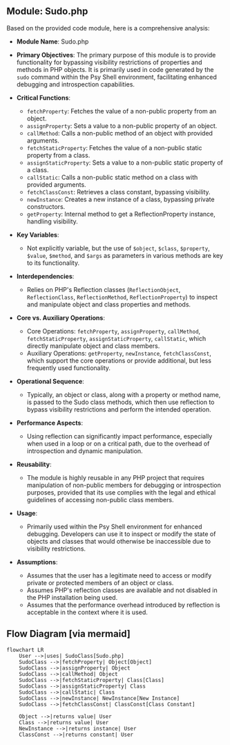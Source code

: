 ## Module: Sudo.php
Based on the provided code module, here is a comprehensive analysis:

- **Module Name**: Sudo.php

- **Primary Objectives**: The primary purpose of this module is to provide functionality for bypassing visibility restrictions of properties and methods in PHP objects. It is primarily used in code generated by the `sudo` command within the Psy Shell environment, facilitating enhanced debugging and introspection capabilities.

- **Critical Functions**:
  - `fetchProperty`: Fetches the value of a non-public property from an object.
  - `assignProperty`: Sets a value to a non-public property of an object.
  - `callMethod`: Calls a non-public method of an object with provided arguments.
  - `fetchStaticProperty`: Fetches the value of a non-public static property from a class.
  - `assignStaticProperty`: Sets a value to a non-public static property of a class.
  - `callStatic`: Calls a non-public static method on a class with provided arguments.
  - `fetchClassConst`: Retrieves a class constant, bypassing visibility.
  - `newInstance`: Creates a new instance of a class, bypassing private constructors.
  - `getProperty`: Internal method to get a ReflectionProperty instance, handling visibility.

- **Key Variables**: 
  - Not explicitly variable, but the use of `$object`, `$class`, `$property`, `$value`, `$method`, and `$args` as parameters in various methods are key to its functionality.

- **Interdependencies**: 
  - Relies on PHP's Reflection classes (`ReflectionObject`, `ReflectionClass`, `ReflectionMethod`, `ReflectionProperty`) to inspect and manipulate object and class properties and methods.

- **Core vs. Auxiliary Operations**:
  - Core Operations: `fetchProperty`, `assignProperty`, `callMethod`, `fetchStaticProperty`, `assignStaticProperty`, `callStatic`, which directly manipulate object and class members.
  - Auxiliary Operations: `getProperty`, `newInstance`, `fetchClassConst`, which support the core operations or provide additional, but less frequently used functionality.

- **Operational Sequence**:
  - Typically, an object or class, along with a property or method name, is passed to the Sudo class methods, which then use reflection to bypass visibility restrictions and perform the intended operation.

- **Performance Aspects**:
  - Using reflection can significantly impact performance, especially when used in a loop or on a critical path, due to the overhead of introspection and dynamic manipulation.

- **Reusability**:
  - The module is highly reusable in any PHP project that requires manipulation of non-public members for debugging or introspection purposes, provided that its use complies with the legal and ethical guidelines of accessing non-public class members.

- **Usage**:
  - Primarily used within the Psy Shell environment for enhanced debugging. Developers can use it to inspect or modify the state of objects and classes that would otherwise be inaccessible due to visibility restrictions.

- **Assumptions**:
  - Assumes that the user has a legitimate need to access or modify private or protected members of an object or class.
  - Assumes PHP's reflection classes are available and not disabled in the PHP installation being used.
  - Assumes that the performance overhead introduced by reflection is acceptable in the context where it is used.
## Flow Diagram [via mermaid]
```mermaid
flowchart LR
    User -->|uses| SudoClass[Sudo.php]
    SudoClass -->|fetchProperty| Object[Object]
    SudoClass -->|assignProperty| Object
    SudoClass -->|callMethod| Object
    SudoClass -->|fetchStaticProperty| Class[Class]
    SudoClass -->|assignStaticProperty| Class
    SudoClass -->|callStatic| Class
    SudoClass -->|newInstance| NewInstance[New Instance]
    SudoClass -->|fetchClassConst| ClassConst[Class Constant]

    Object -->|returns value| User
    Class -->|returns value| User
    NewInstance -->|returns instance| User
    ClassConst -->|returns constant| User
```

